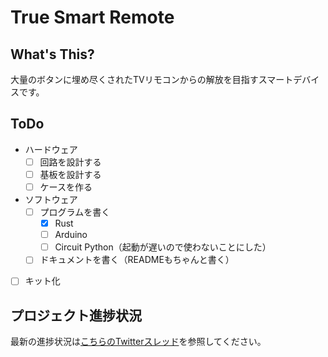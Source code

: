 # True Smart Remote

## What's This?
大量のボタンに埋め尽くされたTVリモコンからの解放を目指すスマートデバイスです。

## ToDo
- ハードウェア
    - [ ] 回路を設計する
    - [ ] 基板を設計する
    - [ ] ケースを作る
- ソフトウェア
    - [ ] プログラムを書く
        - [x] Rust
        - [ ] Arduino
        - [ ] Circuit Python（起動が遅いので使わないことにした）
    - [ ] ドキュメントを書く（READMEもちゃんと書く）
- [ ] キット化

## プロジェクト進捗状況
最新の進捗状況は[こちらのTwitterスレッド](https://twitter.com/aaa_tu/status/1522934147097841664?s=20&t=mgQVpbaO2x_IwUvTjbvjew)を参照してください。
